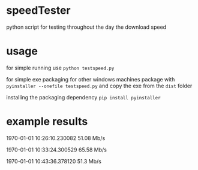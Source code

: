# speedTester
python script for testing throughout the day the download speed

# usage
for simple running use `python testspeed.py`

for simple exe packaging for other windows machines package with `pyinstaller --onefile testspeed.py` and copy the exe from the `dist` folder

installing the packaging dependency `pip install pyinstaller`

# example results
1970-01-01 10:26:10.230082 51.08 Mb/s

1970-01-01 10:33:24.300529 65.58 Mb/s

1970-01-01 10:43:36.378120 51.3 Mb/s
